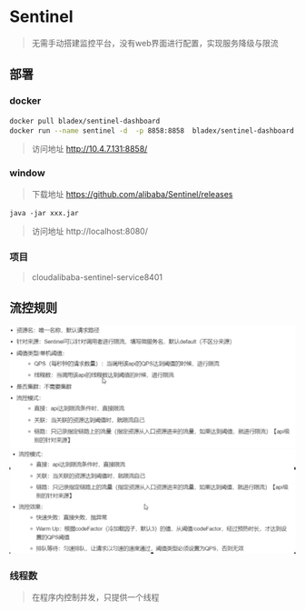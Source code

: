 # Sentinel
> 无需手动搭建监控平台，没有web界面进行配置，实现服务降级与限流

## 部署
### docker
```sh
docker pull bladex/sentinel-dashboard
docker run --name sentinel -d  -p 8858:8858  bladex/sentinel-dashboard
```
> 访问地址 http://10.4.7.131:8858/

### window
> 下载地址 https://github.com/alibaba/Sentinel/releases

`
java -jar xxx.jar
`
> 访问地址 http://localhost:8080/


### 项目
> cloudalibaba-sentinel-service8401


## 流控规则
![规则1](../static/alibaba/流控详细说明1.png)
![规则2](../static/alibaba/流控详细说明2.png)
### 线程数
> 在程序内控制并发，只提供一个线程
